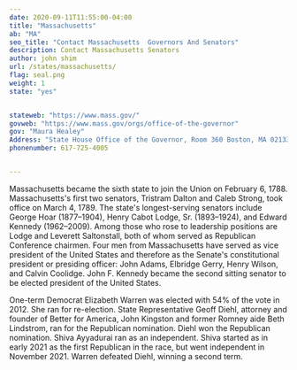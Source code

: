 ```yaml
---
date: 2020-09-11T11:55:00-04:00
title: "Massachusetts"
ab: "MA"
seo_title: "Contact Massachusetts  Governors And Senators"
description: Contact Massachusetts Senators
author: john shim
url: /states/massachusetts/
flag: seal.png
weight: 1
state: "yes"


stateweb: "https://www.mass.gov/"
govweb: "https://www.mass.gov/orgs/office-of-the-governor"
gov: "Maura Healey"
Address: "State House Office of the Governor, Room 360 Boston, MA 02133"
phonenumber: 617-725-4005


---
```


Massachusetts became the sixth state to join the Union on February 6, 1788. Massachusetts's first two senators, Tristram Dalton and Caleb Strong, took office on March 4, 1789. The state's longest-serving senators include George Hoar (1877–1904), Henry Cabot Lodge, Sr. (1893–1924), and Edward Kennedy (1962–2009). Among those who rose to leadership positions are Lodge and Leverett Saltonstall, both of whom served as Republican Conference chairmen. Four men from Massachusetts have served as vice president of the United States and therefore as the Senate's constitutional president or presiding officer: John Adams, Elbridge Gerry, Henry Wilson, and Calvin Coolidge. John F. Kennedy became the second sitting senator to be elected president of the United States.

One-term Democrat Elizabeth Warren was elected with 54% of the vote in 2012. She ran for re-election.
State Representative Geoff Diehl, attorney and founder of Better for America, John Kingston and former Romney aide Beth Lindstrom, ran for the Republican nomination. Diehl won the Republican nomination.
Shiva Ayyadurai ran as an independent. Shiva started as in early 2021 as the first Republican in the race, but went independent in November 2021.
Warren defeated Diehl, winning a second term.